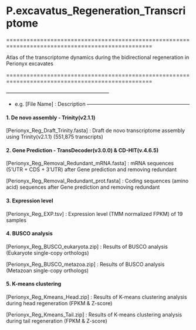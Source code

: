 # P.excavatus_Regeneration_Transcriptome

=================================================================================================

Atlas of the transcriptome dynamics during the bidirectional regeneration in Perionyx excavates

=================================================================================================

————————————————————
* e.g.
[File Name]
: Description
————————————————————


#### 1. De novo assembly - Trinity(v2.1.1)

[Perionyx_Reg_Draft_Trinity.fasta]
: Draft de novo transcriptome assembly using Trinity(v2.1.1) (551,875 transcripts)



#### 2. Gene Prediction - TransDecoder(v3.0.0) & CD-HIT(v.4.6.5)

[Perionyx_Reg_Removal_Redundant_mRNA.fasta]
: mRNA sequences (5’UTR + CDS + 3’UTR) after Gene prediction and removing redundant

[Perionyx_Reg_Removal_Redundant_prot.fasta]
: Coding sequences (amino acid) sequences after Gene prediction and removing redundant 


#### 3. Expression level

[Perionyx_Reg_EXP.tsv]
: Expression level (TMM normalized FPKM) of 19 samples



#### 4. BUSCO analysis

[Perionyx_Reg_BUSCO_eukaryota.zip]
: Results of BUSCO analysis (Eukaryote single-copy orthologs)

[Perionyx_Reg_BUSCO_metazoa.zip]
: Results of BUSCO analysis (Metazoan single-copy orthologs)



#### 5. K-means clustering

[Perionyx_Reg_Kmeans_Head.zip]
: Results of K-means clustering analysis during head regeneration (FPKM & Z-score)

[Perionyx_Reg_Kmeans_Tail.zip]
: Results of K-means clustering analysis during tail regeneration (FPKM & Z-score)





